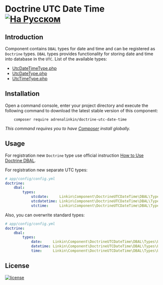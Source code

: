 Doctrine UTC Date Time [![На Русском](https://img.shields.io/badge/Перейти_на-Русский-green.svg?style=flat-square)](./README.RU.md)
======================

Introduction
------------

Component contains `DBAL` types for date and time and can be registered as `Doctrine` types. `DBAL` types provides
functionality for storing date and time into database in the `UTC`. List of the available types:

 * [UtcDateTimeType.php](DBAL/Types/UtcDateTimeType.php)
 * [UtcDateType.php](DBAL/Types/UtcDateType.php)
 * [UtcTimeType.php](DBAL/Types/UtcTimeType.php)

Installation
------------

Open a command console, enter your project directory and execute the following command to download the latest stable
version of this component:
```text
    composer require adrenalinkin/doctrine-utc-date-time
```
*This command requires you to have [Composer](https://getcomposer.org) install globally.*

Usage
-----

For registration new `Doctrine` type use official instruction 
[How to Use Doctrine DBAL](https://symfony.com/doc/current/doctrine/dbal.html).

For registration new separate UTC types:

```yaml
# app/config/config.yml
doctrine:
    dbal:
        types:
            utcdate:     Linkin\Component\DoctrineUTCDateTime\DBAL\Types\UtcDateType
            utcdatetime: Linkin\Component\DoctrineUTCDateTime\DBAL\Types\UtcDateTimeType
            utctime:     Linkin\Component\DoctrineUTCDateTime\DBAL\Types\UtcTimeType
```

Also, you can overwrite standard types:

```yaml
# app/config/config.yml
doctrine:
    dbal:
        types:
            date:     Linkin\Component\DoctrineUTCDateTime\DBAL\Types\UtcDateType
            datetime: Linkin\Component\DoctrineUTCDateTime\DBAL\Types\UtcDateTimeType
            time:     Linkin\Component\DoctrineUTCDateTime\DBAL\Types\UtcTimeType
```

License
-------

[![license](https://img.shields.io/badge/License-MIT-green.svg?style=flat-square)](./LICENSE)
